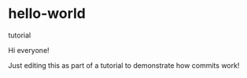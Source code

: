 # hello-world
tutorial

Hi everyone!

Just editing this as part of a tutorial to demonstrate how commits work!
